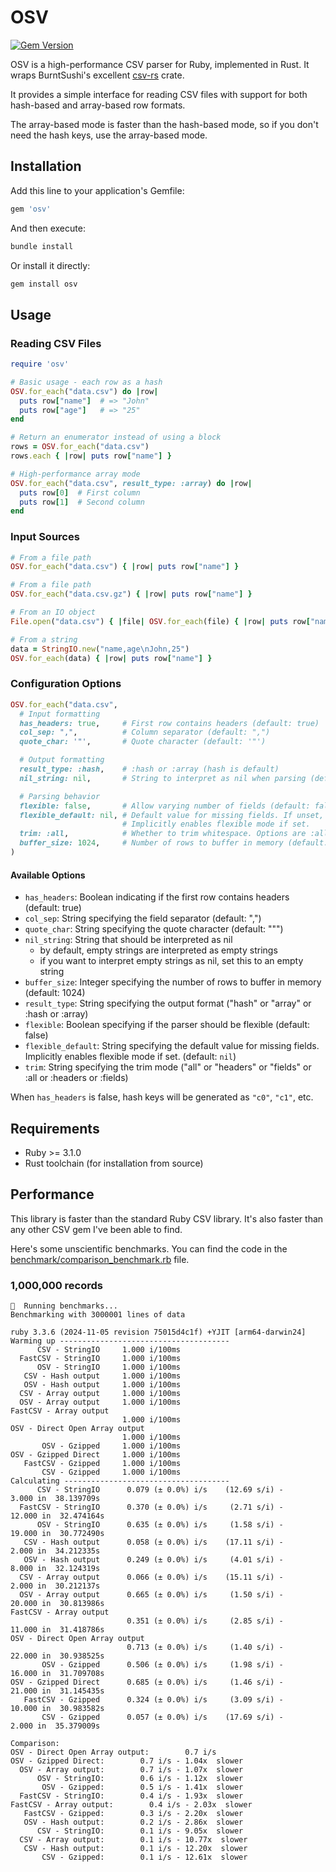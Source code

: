 # OSV

[![Gem Version](https://badge.fury.io/rb/osv.svg)](https://badge.fury.io/rb/osv)

OSV is a high-performance CSV parser for Ruby, implemented in Rust. It wraps BurntSushi's excellent [csv-rs](https://github.com/BurntSushi/rust-csv) crate.

It provides a simple interface for reading CSV files with support for both hash-based and array-based row formats.

The array-based mode is faster than the hash-based mode, so if you don't need the hash keys, use the array-based mode.

## Installation

Add this line to your application's Gemfile:

```ruby
gem 'osv'
```

And then execute:

```bash
bundle install
```

Or install it directly:

```bash
gem install osv
```

## Usage

### Reading CSV Files

```ruby
require 'osv'

# Basic usage - each row as a hash
OSV.for_each("data.csv") do |row|
  puts row["name"]  # => "John"
  puts row["age"]   # => "25"
end

# Return an enumerator instead of using a block
rows = OSV.for_each("data.csv")
rows.each { |row| puts row["name"] }

# High-performance array mode
OSV.for_each("data.csv", result_type: :array) do |row|
  puts row[0]  # First column
  puts row[1]  # Second column
end
```

### Input Sources

```ruby
# From a file path
OSV.for_each("data.csv") { |row| puts row["name"] }

# From a file path
OSV.for_each("data.csv.gz") { |row| puts row["name"] }

# From an IO object
File.open("data.csv") { |file| OSV.for_each(file) { |row| puts row["name"] } }

# From a string
data = StringIO.new("name,age\nJohn,25")
OSV.for_each(data) { |row| puts row["name"] }
```

### Configuration Options

```ruby
OSV.for_each("data.csv",
  # Input formatting
  has_headers: true,     # First row contains headers (default: true)
  col_sep: ",",          # Column separator (default: ",")
  quote_char: '"',       # Quote character (default: '"')

  # Output formatting
  result_type: :hash,    # :hash or :array (hash is default)
  nil_string: nil,       # String to interpret as nil when parsing (default: nil)

  # Parsing behavior
  flexible: false,       # Allow varying number of fields (default: false)
  flexible_default: nil, # Default value for missing fields. If unset, we ignore missing fields.
                         # Implicitly enables flexible mode if set.
  trim: :all,            # Whether to trim whitespace. Options are :all, :headers, or :fields (default: nil)
  buffer_size: 1024,     # Number of rows to buffer in memory (default: 1024)
)
```

#### Available Options

- `has_headers`: Boolean indicating if the first row contains headers (default: true)
- `col_sep`: String specifying the field separator (default: ",")
- `quote_char`: String specifying the quote character (default: "\"")
- `nil_string`: String that should be interpreted as nil
  - by default, empty strings are interpreted as empty strings
  - if you want to interpret empty strings as nil, set this to an empty string
- `buffer_size`: Integer specifying the number of rows to buffer in memory (default: 1024)
- `result_type`: String specifying the output format ("hash" or "array" or :hash or :array)
- `flexible`: Boolean specifying if the parser should be flexible (default: false)
- `flexible_default`: String specifying the default value for missing fields. Implicitly enables flexible mode if set. (default: `nil`)
- `trim`: String specifying the trim mode ("all" or "headers" or "fields" or :all or :headers or :fields)

When `has_headers` is false, hash keys will be generated as `"c0"`, `"c1"`, etc.

## Requirements

- Ruby >= 3.1.0
- Rust toolchain (for installation from source)

## Performance

This library is faster than the standard Ruby CSV library. It's also faster than any other CSV gem I've been able to find.

Here's some unscientific benchmarks. You can find the code in the [benchmark/comparison_benchmark.rb](benchmark/comparison_benchmark.rb) file.

### 1,000,000 records

```
🏃  Running benchmarks...
Benchmarking with 3000001 lines of data

ruby 3.3.6 (2024-11-05 revision 75015d4c1f) +YJIT [arm64-darwin24]
Warming up --------------------------------------
      CSV - StringIO     1.000 i/100ms
  FastCSV - StringIO     1.000 i/100ms
      OSV - StringIO     1.000 i/100ms
   CSV - Hash output     1.000 i/100ms
   OSV - Hash output     1.000 i/100ms
  CSV - Array output     1.000 i/100ms
  OSV - Array output     1.000 i/100ms
FastCSV - Array output
                         1.000 i/100ms
OSV - Direct Open Array output
                         1.000 i/100ms
       OSV - Gzipped     1.000 i/100ms
OSV - Gzipped Direct     1.000 i/100ms
   FastCSV - Gzipped     1.000 i/100ms
       CSV - Gzipped     1.000 i/100ms
Calculating -------------------------------------
      CSV - StringIO      0.079 (± 0.0%) i/s    (12.69 s/i) -      3.000 in  38.139709s
  FastCSV - StringIO      0.370 (± 0.0%) i/s     (2.71 s/i) -     12.000 in  32.474164s
      OSV - StringIO      0.635 (± 0.0%) i/s     (1.58 s/i) -     19.000 in  30.772490s
   CSV - Hash output      0.058 (± 0.0%) i/s    (17.11 s/i) -      2.000 in  34.212335s
   OSV - Hash output      0.249 (± 0.0%) i/s     (4.01 s/i) -      8.000 in  32.124319s
  CSV - Array output      0.066 (± 0.0%) i/s    (15.11 s/i) -      2.000 in  30.212137s
  OSV - Array output      0.665 (± 0.0%) i/s     (1.50 s/i) -     20.000 in  30.813986s
FastCSV - Array output
                          0.351 (± 0.0%) i/s     (2.85 s/i) -     11.000 in  31.418786s
OSV - Direct Open Array output
                          0.713 (± 0.0%) i/s     (1.40 s/i) -     22.000 in  30.938525s
       OSV - Gzipped      0.506 (± 0.0%) i/s     (1.98 s/i) -     16.000 in  31.709708s
OSV - Gzipped Direct      0.685 (± 0.0%) i/s     (1.46 s/i) -     21.000 in  31.145435s
   FastCSV - Gzipped      0.324 (± 0.0%) i/s     (3.09 s/i) -     10.000 in  30.983582s
       CSV - Gzipped      0.057 (± 0.0%) i/s    (17.69 s/i) -      2.000 in  35.379009s

Comparison:
OSV - Direct Open Array output:        0.7 i/s
OSV - Gzipped Direct:        0.7 i/s - 1.04x  slower
  OSV - Array output:        0.7 i/s - 1.07x  slower
      OSV - StringIO:        0.6 i/s - 1.12x  slower
       OSV - Gzipped:        0.5 i/s - 1.41x  slower
  FastCSV - StringIO:        0.4 i/s - 1.93x  slower
FastCSV - Array output:        0.4 i/s - 2.03x  slower
   FastCSV - Gzipped:        0.3 i/s - 2.20x  slower
   OSV - Hash output:        0.2 i/s - 2.86x  slower
      CSV - StringIO:        0.1 i/s - 9.05x  slower
  CSV - Array output:        0.1 i/s - 10.77x  slower
   CSV - Hash output:        0.1 i/s - 12.20x  slower
       CSV - Gzipped:        0.1 i/s - 12.61x  slower
```
